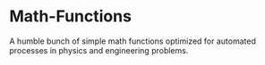 # Math-Functions
A humble bunch of simple math functions optimized for automated processes in physics and engineering problems.
